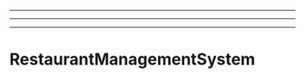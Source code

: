 -----------------------------------------------------------
----------------------------------------------------------------------------------------------------
----------------------------------------------------------------------------------------------------
# RestaurantManagementSystem
